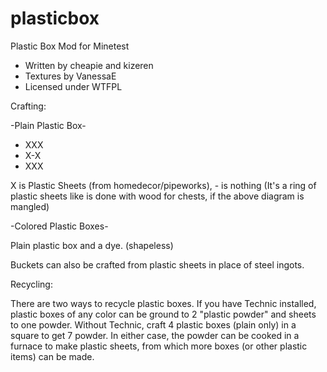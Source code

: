plasticbox
==========
Plastic Box Mod for Minetest 

* Written by cheapie and kizeren
* Textures by VanessaE 
* Licensed under WTFPL 

Crafting: 

-Plain Plastic Box- 

* XXX 
* X-X 
* XXX 

X is Plastic Sheets (from homedecor/pipeworks), - is nothing 
(It's a ring of plastic sheets like is done with wood for chests, if the above diagram is mangled) 

-Colored Plastic Boxes- 

Plain plastic box and a dye. (shapeless)

Buckets can also be crafted from plastic sheets in place of steel ingots.

Recycling:

There are two ways to recycle plastic boxes. If you have Technic installed, plastic boxes of any color can be ground to 2 "plastic powder" and sheets to one powder. Without Technic, craft 4 plastic boxes (plain only) in a square to get 7 powder. In either case, the powder can be cooked in a furnace to make plastic sheets, from which more boxes (or other plastic items) can be made.
